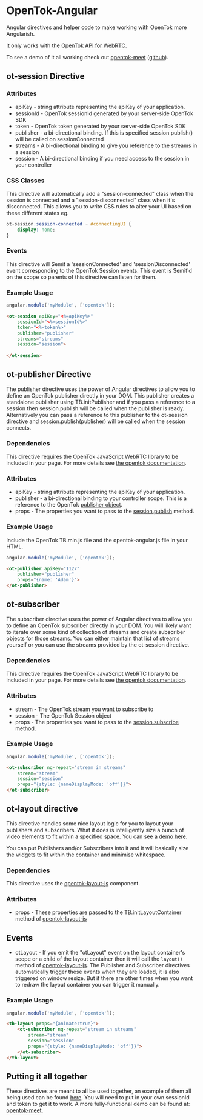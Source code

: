 OpenTok-Angular
===============

Angular directives and helper code to make working with OpenTok more Angularish.

It only works with the [OpenTok API for WebRTC](http://www.tokbox.com/opentok/webrtc/docs).

To see a demo of it all working check out [opentok-meet](https://meet.tokbox.com/) ([github](https://github.com/aullman/opentok-meet)).

## ot-session Directive

### Attributes

* apiKey - string attribute representing the apiKey of your application.
* sessionId - OpenTok sessionId generated by your server-side OpenTok SDK
* token - OpenTok token generated by your server-side OpenTok SDK
* publisher - a bi-directional binding. If this is specified session.publish() will be called on sessionConnected
* streams - A bi-directional binding to give you reference to the streams in a session
* session - A bi-directional binding if you need access to the session in your controller

### CSS Classes

This directive will automatically add a "session-connected" class when the session is connected and a "session-disconnected" class when it's disconnected. This allows you to write CSS rules to alter your UI based on these different states eg.

```css
ot-session.session-connected ~ #connectingUI {
    display: none;
}
```

### Events

This directive will $emit a 'sessionConnected' and 'sessionDisconnected' event corresponding to the OpenTok Session events. This event is $emit'd on the scope so parents of this directive can listen for them.

### Example Usage

```javascript
angular.module('myModule', ['opentok']);
```

```html
<ot-session apiKey="<%=apiKey%>" 
    sessionId="<%=sessionId%>" 
    token="<%=token%>" 
    publisher="publisher" 
    streams="streams" 
    session="session">
    
</ot-session>
```

## ot-publisher Directive

The publisher directive uses the power of Angular directives to allow you to define an OpenTok publisher directly in your DOM. This publisher creates a standalone publisher using TB.initPublisher and if you pass a reference to a session then session.publish will be called
when the publisher is ready. Alternatively you can pass a reference to this publisher to the 
ot-session directive and session.publish(publisher) will be called when the session connects.

### Dependencies

This directive requires the OpenTok JavaScript WebRTC library to be included in your page. For more details see [the opentok documentation](http://www.tokbox.com/opentok/webrtc/docs/js/reference/index.html).

### Attributes

* apiKey - string attribute representing the apiKey of your application.
* publisher - a bi-directional binding to your controller scope. This is a reference to the OpenTok [publisher object](http://www.tokbox.com/opentok/webrtc/docs/js/reference/Publisher.html).
* props - The properties you want to pass to the [session.publish](http://www.tokbox.com/opentok/webrtc/docs/js/reference/Session.html#publish) method.

### Example Usage

Include the OpenTok TB.min.js file and the opentok-angular.js file in your HTML.

```javascript
angular.module('myModule', ['opentok']);
```

```html
<ot-publisher apiKey="1127" 
    publisher="publisher" 
    props="{name: 'Adam'}">
</ot-publisher>
```


## ot-subscriber

The subscriber directive uses the power of Angular directives to allow you to define an OpenTok subscriber directly in your DOM. You will likely want to iterate over some kind of collection of streams and create subscriber objects for those streams. You can either maintain that list of streams yourself or you can use the streams provided by the ot-session directive.

### Dependencies

This directive requires the OpenTok JavaScript WebRTC library to be included in your page. For more details see [the opentok documentation](http://www.tokbox.com/opentok/webrtc/docs/js/reference/index.html).

### Attributes

* stream - The OpenTok stream you want to subscribe to
* session - The OpenTok Session object
* props - The properties you want to pass to the [session.subscribe](http://www.tokbox.com/opentok/webrtc/docs/js/reference/Session.html#subscribe) method.

### Example Usage

```javascript
angular.module('myModule', ['opentok']);
```

```html
<ot-subscriber ng-repeat="stream in streams" 
    stream="stream" 
    session="session" 
    props="{style: {nameDisplayMode: 'off'}}">
</ot-subscriber>
```

## ot-layout directive

This directive handles some nice layout logic for you to layout your publishers and subscribers. What it does is intelligently size a bunch of video elements to fit within a specified space. You can see a [demo here](http://aullman.github.io/opentok-layout-js/).

You can put Publishers and/or Subscribers into it and it will basically size the widgets to fit within the container and minimise whitespace.

### Dependencies

This directive uses the [opentok-layout-js](https://github.com/aullman/opentok-layout-js) component.

### Attributes

* props - These properties are passed to the TB.initLayoutContainer method of [opentok-layout-js](https://github.com/aullman/opentok-layout-js)

## Events

* otLayout - If you emit the "otLayout" event on the layout container's scope or a child of the layout container then it will call the `layout()` method of [opentok-layout-js](https://github.com/aullman/opentok-layout-js). The Publisher and Subscriber directives automatically trigger these events when they are loaded, it is also triggered on window resize. But if there are other times when you want to redraw the layout container you can trigger it manually.

### Example Usage

```javascript
angular.module('myModule', ['opentok']);
```

```html
<tb-layout props="{animate:true}">
    <ot-subscriber ng-repeat="stream in streams" 
        stream="stream" 
        session="session" 
        props="{style: {nameDisplayMode: 'off'}}">
    </ot-subscriber>
</tb-layout>
```

## Putting it all together

These directives are meant to all be used together, an example of them all being used can be found [here](demo.html). You will need to put in your own sessionId and token to get it to work. A more fully-functional demo can be found at: [opentok-meet](https://meet.tokbox.com/).